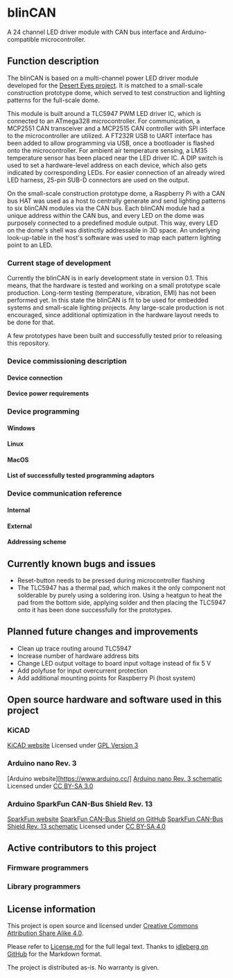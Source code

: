 # blinCAN
A 24 channel LED driver module with CAN bus interface and Arduino-compatible microcontroller. 


## Function description

The blinCAN is based on a multi-channel power LED driver module developed for the [Desert Eyes project](http://deserteyes.net/). 
It is matched to a small-scale construction prototype dome, which served to test construction and lighting patterns for the full-scale dome. 

This module is built around a TLC5947 PWM LED driver IC, which is connected to an ATmega328 microcontroller. 
For communication, a MCP2551 CAN transceiver and a MCP2515 CAN controller with SPI interface to the microcontroller are utilized. 
A FT232R USB to UART interface has been added to allow programming via USB, once a bootloader is flashed onto the microcontroller. 
For ambient air temperature sensing, a LM35 temperature sensor has been placed near the LED driver IC. 
A DIP switch is used to set a hardware-level address on each device, which also gets indicated by corresponding LEDs.
For easier connection of an already wired LED harness, 25-pin SUB-D connectors are used on the output. 

On the small-scale construction prototype dome, a Raspberry Pi with a CAN bus HAT was used as a host to centrally generate and send lighting patterns to six blinCAN modules via the CAN bus. 
Each blinCAN module had a unique address within the CAN bus, and every LED on the dome was purposely connected to a predefined module output. 
This way, every LED on the dome's shell was distinctly addressable in 3D space. 
An underlying look-up-table in the host's software was used to map each pattern lighting point to an LED. 

### Current stage of development
Currently the blinCAN is in early development state in version 0.1. 
This means, that the hardware is tested and working on a small prototype scale production. 
Long-term testing (temperature, vibration, EMI) has not been performed yet. 
In this state the blinCAN is fit to be used for embedded systems and small-scale lighting projects. 
Any large-scale production is not encouraged, since additional optimization in the hardware layout needs to be done for that. 

A few prototypes have been built and successfully tested prior to releasing this repository. 

### Device commissioning description

#### Device connection

#### Device power requirements


### Device programming

#### Windows

#### Linux

#### MacOS

#### List of successfully tested programming adaptors


### Device communication reference

#### Internal

#### External

#### Addressing scheme



## Currently known bugs and issues
- Reset-button needs to be pressed during microcontroller flashing
- The TLC5947 has a thermal pad, which makes it the only component not solderable by purely using a soldering iron. Using a heatgun to heat the pad from the bottom side, applying solder and then placing the TLC5947 onto it has been done successfully for the prototypes.

## Planned future changes and improvements
- Clean up trace routing around TLC5947
- Increase number of hardware address bits
- Change LED output voltage to board input voltage instead of fix 5 V
- Add polyfuse for input overcurrent protection
- Add additional mounting points for Raspberry Pi (host system)


## Open source hardware and software used in this project


### KiCAD

[KiCAD website](http://kicad-pcb.org/)
Licensed under [GPL Version 3](https://www.gnu.org/licenses/gpl-3.0.html)

### Arduino nano Rev. 3

[Arduino website][https://www.arduino.cc/]
[Arduino nano Rev. 3 schematic](https://arduino.cc/en/uploads/Main/Arduino_Nano-Rev3.2-SCH.pdf)
Licensed under [CC BY-SA 3.0](https://creativecommons.org/licenses/by-sa/3.0/)

### Arduino SparkFun CAN-Bus Shield Rev. 13

[SparkFun website](https://www.sparkfun.com/)
[SparkFun CAN-Bus Shield on GitHub](https://github.com/sparkfun/CAN-Bus_Shield/tree/V_H1.3_L5.0.0)
[SparkFun CAN-Bus Shield Rev. 13 schematic](http://cdn.sparkfun.com/datasheets/Dev/Arduino/Shields/SparkFun_CAN-Bus_Shield_v13a.pdf)
Licensed under [CC BY-SA 4.0](https://creativecommons.org/licenses/by-sa/4.0/)

## Active contributors to this project


### Firmware programmers


### Library programmers


## License information

This project is open source and licensed under [Creative Commons Attribution Share Alike 4.0](https://creativecommons.org/licenses/by-sa/4.0/).

Please refer to [License.md](License.md) for the full legal text. 
Thanks to [idleberg on GitHub](https://github.com/idleberg/Creative-Commons-Markdown) for the Markdown format. 

The project is distributed as-is. No warranty is given. 
